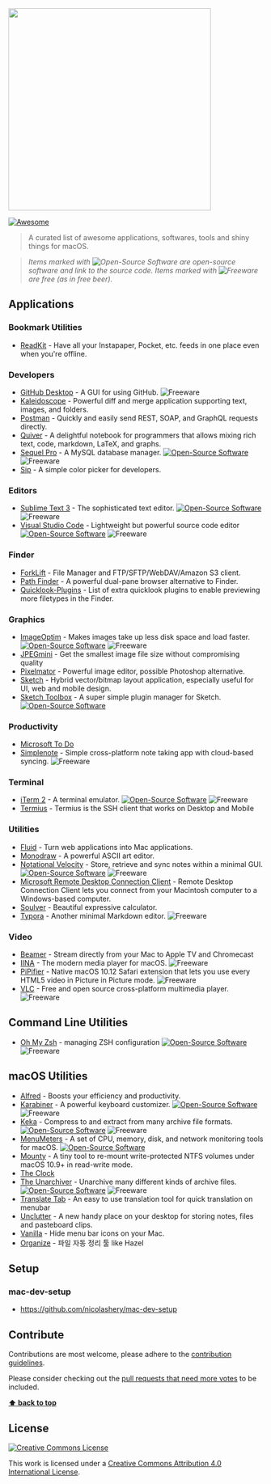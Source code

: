 <img src="https://cdn.rawgit.com/iCHAIT/awesome-osx/master/media/awesome-display.svg" width="400">

[![Awesome](https://cdn.rawgit.com/sindresorhus/awesome/d7305f38d29fed78fa85652e3a63e154dd8e8829/media/badge.svg)](https://github.com/sindresorhus/awesome)

> A curated list of awesome applications, softwares, tools and shiny things for macOS.

> *Items marked with ![Open-Source Software][OSS Icon] are open-source software and link to the source code. Items marked with ![Freeware][Freeware Icon] are free (as in free beer).*

## Applications

### Bookmark Utilities
- [ReadKit](http://readkitapp.com/) - Have all your Instapaper, Pocket, etc. feeds in one place even when you're offline.

### Developers
- [GitHub Desktop](https://desktop.github.com/) - A GUI for using GitHub. ![Freeware][Freeware Icon]
- [Kaleidoscope](http://www.kaleidoscopeapp.com/) - Powerful diff and merge application supporting text, images, and folders.
- [Postman](https://www.getpostman.com) - Quickly and easily send REST, SOAP, and GraphQL requests directly.
- [Quiver](http://happenapps.com/#quiver) - A delightful notebook for programmers that allows mixing rich text, code, markdown, LaTeX, and graphs.
- [Sequel Pro](http://www.sequelpro.com/) - A MySQL database manager. [![Open-Source Software][OSS Icon]](https://github.com/sequelpro/sequelpro) ![Freeware][Freeware Icon]
- [Sip](http://theolabrothers.com/) - A simple color picker for developers.

### Editors
- [Sublime Text 3](http://www.sublimetext.com/) - The sophisticated text editor. [![Open-Source Software][OSS Icon]](https://github.com/tekezo/Karabiner) ![Freeware][Freeware Icon]
- [Visual Studio Code](https://code.visualstudio.com) - Lightweight but powerful source code editor [![Open-Source Software][OSS Icon]](https://github.com/tekezo/Karabiner) ![Freeware][Freeware Icon]

### Finder
- [ForkLift](https://itunes.apple.com/us/app/forklift-file-manager-ftp/id412448059) - File Manager and FTP/SFTP/WebDAV/Amazon S3 client.
- [Path Finder](http://www.cocoatech.com/pathfinder/) - A powerful dual-pane browser alternative to Finder.
- [Quicklook-Plugins](https://github.com/sindresorhus/quick-look-plugins) - List of extra quicklook plugins to enable previewing more filetypes in the Finder.

### Graphics
- [ImageOptim](https://imageoptim.com/mac) - Makes images take up less disk space and load faster. [![Open-Source Software][OSS Icon]](https://github.com/ImageOptim/ImageOptim) ![Freeware][Freeware Icon]
- [JPEGmini](https://www.jpegmini.com) - Get the smallest image file size without compromising quality
- [Pixelmator](http://www.pixelmator.com/mac/) - Powerful image editor, possible Photoshop alternative.
- [Sketch](http://www.sketchapp.com/) - Hybrid vector/bitmap layout application, especially useful for UI, web and mobile design.
- [Sketch Toolbox](http://sketchtoolbox.com/) - A super simple plugin manager for Sketch. [![Open-Source Software][OSS Icon]](https://github.com/buzzfeed/Sketch-Toolbox)

### Productivity
- [Microsoft To Do](https://todo.microsoft.com/tasks/)
- [Simplenote](https://simplenote.com/) - Simple cross-platform note taking app with cloud-based syncing. ![Freeware][Freeware Icon]

### Terminal
- [iTerm 2](https://www.iterm2.com/) - A terminal emulator. [![Open-Source Software][OSS Icon]](https://github.com/gnachman/iTerm2) ![Freeware][Freeware Icon]
- [Termius](https://termius.com) - Termius is the SSH client that works on Desktop and Mobile

### Utilities
- [Fluid](http://fluidapp.com/) - Turn web applications into Mac applications.
- [Monodraw](http://monodraw.helftone.com/) - A powerful ASCII art editor.
- [Notational Velocity](http://notational.net/) - Store, retrieve and sync notes within a minimal GUI. [![Open-Source Software][OSS Icon]](https://github.com/scrod/nv/) ![Freeware][Freeware Icon]
- [Microsoft Remote Desktop Connection Client](https://www.microsoft.com/en-US/download/details.aspx?id=18140) - Remote Desktop Connection Client lets you connect from your Macintosh computer to a Windows-based computer.
- [Soulver](http://www.acqualia.com/soulver/) - Beautiful expressive calculator.
- [Typora](http://www.typora.io/) - Another minimal Markdown editor. ![Freeware][Freeware Icon]

### Video
- [Beamer](https://beamer-app.com) - Stream directly from your Mac to Apple TV and Chromecast
- [IINA](https://iina.io) - The modern media player for macOS. ![Freeware][Freeware Icon]
- [PiPifier](https://github.com/arnoappenzeller/PiPifier) - Native macOS 10.12 Safari extension that lets you use every HTML5 video in Picture in Picture mode. ![Freeware][Freeware Icon]
- [VLC](https://www.videolan.org/vlc/index.html) - Free and open source cross-platform multimedia player. ![Freeware][Freeware Icon]

## Command Line Utilities
- [Oh My Zsh](https://github.com/ohmyzsh/ohmyzsh) - managing ZSH configuration [![Open-Source Software][OSS Icon]](https://github.com/tekezo/Karabiner) ![Freeware][Freeware Icon]

## macOS Utilities
- [Alfred](https://www.alfredapp.com/) - Boosts your efficiency and productivity.
- [Karabiner](https://pqrs.org/osx/karabiner/) - A powerful keyboard customizer. [![Open-Source Software][OSS Icon]](https://github.com/tekezo/Karabiner) ![Freeware][Freeware Icon]
- [Keka](http://www.kekaosx.com/en/) - Compress to and extract from many archive file formats. [![Open-Source Software][OSS Icon]](https://sourceforge.net/projects/keka/files/) ![Freeware][Freeware Icon]
- [MenuMeters](http://member.ipmu.jp/yuji.tachikawa/MenuMetersElCapitan/) - A set of CPU, memory, disk, and network monitoring tools for macOS. [![Open-Source Software][OSS Icon]](https://github.com/yujitach/MenuMeters)
- [Mounty](http://enjoygineering.com/mounty/) - A tiny tool to re-mount write-protected NTFS volumes under macOS 10.9+ in read-write mode.
- [The Clock](https://www.seense.com/the_clock/)
- [The Unarchiver](http://unarchiver.c3.cx/unarchiver) - Unarchive many different kinds of archive files. [![Open-Source Software][OSS Icon]](https://bitbucket.org/WAHa_06x36/theunarchiver) ![Freeware][Freeware Icon]
- [Translate Tab](http://translate-tab.com) - An easy to use translation tool for quick translation on menubar
- [Unclutter](https://unclutterapp.com) - A new handy place on your desktop for storing notes, files and pasteboard clips.
- [Vanilla](https://matthewpalmer.net/vanilla/) - Hide menu bar icons on your Mac.
- [Organize](https://github.com/tfeldmann/organize) - 파일 자동 정리 툴 like Hazel

## Setup

### mac-dev-setup
* https://github.com/nicolashery/mac-dev-setup

## Contribute

Contributions are most welcome, please adhere to the [contribution guidelines](.github/contributing.md).

Please consider checking out the [pull requests that need more votes](https://github.com/iCHAIT/awesome-macOS/pulls?q=is%3Apr+is%3Aopen+label%3A%22needs+endorsement%22) to be included.

**[⬆ back to top](#table-of-contents)**


## License

[![Creative Commons License](http://i.creativecommons.org/l/by/4.0/88x31.png)](https://creativecommons.org/licenses/by/4.0/)

This work is licensed under a [Creative Commons Attribution 4.0 International License](http://creativecommons.org/licenses/by/4.0/).

[chitchat]: https://github.com/stonesam92/ChitChat
[OSS Icon]: https://cdn.rawgit.com/iCHAIT/awesome-osx/master/media/oss.svg
[Freeware Icon]: https://cdn.rawgit.com/iCHAIT/awesome-osx/master/media/free.svg
